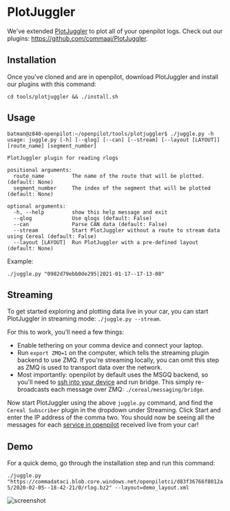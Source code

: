 # PlotJuggler

We've extended [PlotJuggler](https://github.com/facontidavide/PlotJuggler) to plot all of your openpilot logs. Check out our plugins: https://github.com/commaai/PlotJuggler.

## Installation

Once you've cloned and are in openpilot, download PlotJuggler and install our plugins with this command:

`cd tools/plotjuggler && ./install.sh`

## Usage

```
batman@z840-openpilot:~/openpilot/tools/plotjuggler$ ./juggle.py -h
usage: juggle.py [-h] [--qlog] [--can] [--stream] [--layout [LAYOUT]] [route_name] [segment_number]

PlotJuggler plugin for reading rlogs

positional arguments:
  route_name         The name of the route that will be plotted. (default: None)
  segment_number     The index of the segment that will be plotted (default: None)

optional arguments:
  -h, --help         show this help message and exit
  --qlog             Use qlogs (default: False)
  --can              Parse CAN data (default: False)
  --stream           Start PlotJuggler without a route to stream data using Cereal (default: False)
  --layout [LAYOUT]  Run PlotJuggler with a pre-defined layout (default: None)
```

Example:

`./juggle.py "0982d79ebb0de295|2021-01-17--17-13-08"`

## Streaming

To get started exploring and plotting data live in your car, you can start PlotJuggler in streaming mode: `./juggle.py --stream`.

For this to work, you'll need a few things:
- Enable tethering on your comma device and connect your laptop.
- Run `export ZMQ=1` on the computer, which tells the streaming plugin backend to use ZMQ. If you're streaming locally, you can omit this step as ZMQ is used to transport data over the network.
- Most importantly: openpilot by default uses the MSGQ backend, so you'll need to [ssh into your device](https://github.com/commaai/openpilot/wiki/SSH) and run bridge. This simply re-broadcasts each message over ZMQ: `./cereal/messaging/bridge`.

Now start PlotJuggler using the above `juggle.py` command, and find the `Cereal Subscriber` plugin in the dropdown under Streaming. Click Start and enter the IP address of the comma two. You should now be seeing all the messages for each [service in openpilot](https://github.com/commaai/cereal/blob/master/services.py) received live from your car!

## Demo

For a quick demo, go through the installation step and run this command:

`./juggle.py "https://commadataci.blob.core.windows.net/openpilotci/d83f36766f8012a5/2020-02-05--18-42-21/0/rlog.bz2" --layout=demo_layout.xml`


![screenshot](https://i.imgur.com/cizHCH3.png)
